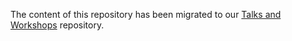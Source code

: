 The content of this repository has been migrated to our [Talks and Workshops](https://github.com/OAI/Talks-and-Workshops/tree/master/OSSNA-OpenAPI-Workshop-2018) repository.